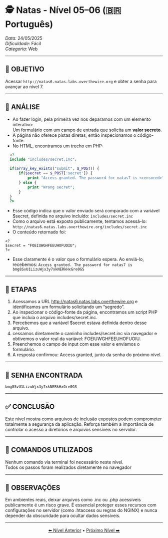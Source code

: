 # 🕵️ Natas - Nível 05–06 (🇧🇷 Português)  
*Data:* 24/05/2025  
*Dificuldade:* Fácil  
*Categoria:* Web

---

## 🎯 OBJETIVO

Acessar `http://natas6.natas.labs.overthewire.org` e obter a senha para avançar ao nível 7.

---

## 🔎 ANÁLISE

- Ao fazer login, pela primeira vez nos deparamos com um elemento interativo:  
  Um formulário com um campo de entrada que solicita um **valor secreto**.
- A página não oferece pistas diretas, então inspecionamos o código-fonte.
- No HTML, encontramos um trecho em PHP:
```php
  <?
  include "includes/secret.inc";

  if(array_key_exists("submit", $_POST)) {
      if($secret == $_POST['secret']) {
          print "Access granted. The password for natas7 is <censored>";
      } else {
          print "Wrong secret";
      }
  }
  ?>
```
- Esse código indica que o valor enviado será comparado com a variável $secret, definida no arquivo incluído: `includes/secret.inc`
- Como o arquivo está exposto publicamente, tentamos acessá-lo:
`http://natas6.natas.labs.overthewire.org/includes/secret.inc`
- O conteúdo retornado foi:
```
<?
$secret = "FOEIUWGHFEEUHOFUOIU";
?>
```
- Esse claramente é o valor que o formulário espera. Ao enviá-lo, recebemos:
`Access granted. The password for natas7 is bmg8SvU1LizuWjx3y7xkNERkHxGre0GS`

---

## 🧱 ETAPAS

1. Acessamos a URL http://natas6.natas.labs.overthewire.org e identificamos um formulário solicitando um “segredo”.  
2. Ao inspecionar o código-fonte da página, encontramos um script PHP que incluía o arquivo includes/secret.inc.  
3. Percebemos que a variável $secret estava definida dentro desse arquivo.  
4. cessamos diretamente o caminho includes/secret.inc via navegador e obtivemos o valor real da variável: FOEIUWGHFEEUHOFUOIU. 
5. Preenchemos o campo de input com esse valor e enviamos o formulário.  
6. A resposta confirmou: Access granted, junto da senha do próximo nível.  
---

## 🔑 SENHA ENCONTRADA

```
bmg8SvU1LizuWjx3y7xkNERkHxGre0GS
```

---

## ✅ CONCLUSÃO

Este nível mostra como arquivos de inclusão expostos podem comprometer totalmente a segurança da aplicação.
Reforça também a importância de controlar o acesso a diretórios e arquivos sensíveis no servidor.

---

## 🧪 COMANDOS UTILIZADOS


Nenhum comando via terminal foi necessário neste nível.  
Todos os passos foram realizados diretamente no navegador  

---

## 🧠 OBSERVAÇÕES

Em ambientes reais, deixar arquivos como .inc ou .php acessíveis publicamente é um risco grave.
É essencial proteger esses recursos com configurações no servidor (como .htaccess ou regras do NGINX) e nunca depender da obscuridade para ocultar dados sensíveis.

---


<p align="center"> <a href="../Natas04-05/Readme-BR.md">⬅️ Nível Anterior</a> • <a href="../Natas06-07/Readme-BR.md">Próximo Nível ➡️</a> </p> 

